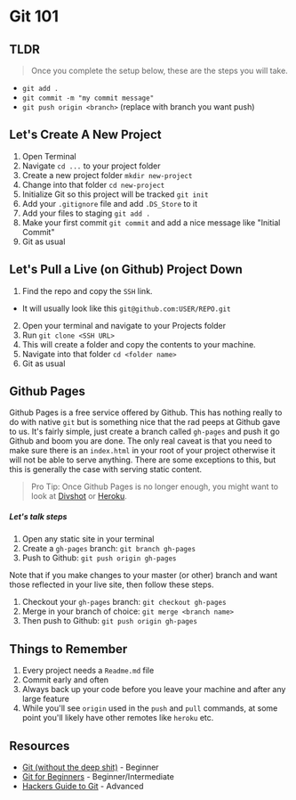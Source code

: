 # Git 101

## TLDR

> Once you complete the setup below, these are the steps you will take.

* `git add .`
* `git commit -m "my commit message"`
* `git push origin <branch>` (replace with branch you want push)

## Let's Create A New Project

1. Open Terminal
2. Navigate `cd ...` to your project folder
3. Create a new project folder `mkdir new-project`
4. Change into that folder `cd new-project`
5. Initialize Git so this project will be tracked `git init`
6. Add your `.gitignore` file and add `.DS_Store` to it
7. Add your files to staging `git add .`
8. Make your first commit `git commit` and add a nice message like "Initial Commit"
9. Git as usual

## Let's Pull a Live (on Github) Project Down

1. Find the repo and copy the `SSH` link.
  - It will usually look like this `git@github.com:USER/REPO.git`
2. Open your terminal and navigate to your Projects folder
3. Run `git clone <SSH URL>`
4. This will create a folder and copy the contents to your machine.
5. Navigate into that folder `cd <folder name>`
6. Git as usual

## Github Pages

Github Pages is a free service offered by Github. This has nothing really to do with native `git` but is something nice that the rad peeps at Github gave to us. It's fairly simple, just create a branch called `gh-pages` and push it go Github and boom you are done. The only real caveat is that you need to make sure there is an `index.html` in your root of your project otherwise it will not be able to serve anything. There are some exceptions to this, but this is generally the case with serving static content.

> Pro Tip: Once Github Pages is no longer enough, you might want to look at [Divshot](http://divshot.com) or [Heroku](http://heroku.com).

##### Let's talk steps

1. Open any static site in your terminal
2. Create a `gh-pages` branch: `git branch gh-pages`
3. Push to Github: `git push origin gh-pages`

Note that if you make changes to your master (or other) branch and want those reflected in your live site, then follow these steps.

1. Checkout your `gh-pages` branch: `git checkout gh-pages`
2. Merge in your branch of choice: `git merge <branch name>`
3. Then push to Github: `git push origin gh-pages`

## Things to Remember

1. Every project needs a `Readme.md` file
2. Commit early and often
3. Always back up your code before you leave your machine and after any large feature
4. While you'll see `origin` used in the `push` and `pull` commands, at some point you'll likely have other remotes like `heroku` etc.

## Resources

* [Git (without the deep shit)](http://rogerdudler.github.io/git-guide/) - Beginner
* [Git for Beginners](http://www.sitepoint.com/git-for-beginners/) - Beginner/Intermediate
* [Hackers Guide to Git](http://wildlyinaccurate.com/a-hackers-guide-to-git/) - Advanced